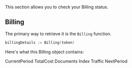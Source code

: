 This section allows you to check your Billing status. 

## Billing

The primary way to retrieve it is the `Billing` function.

```Go
billingDetails := Billing(token)
```

Here's what this Billing object contains:

CurrentPeriod
TotalCost
Documents
Index
Traffic
NextPeriod

